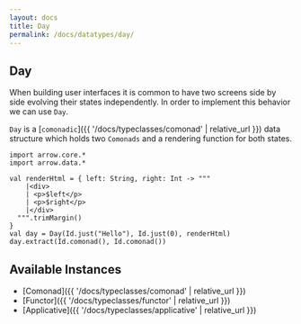 ```yaml
---
layout: docs
title: Day
permalink: /docs/datatypes/day/
---
```


## Day

When building user interfaces it is common to have two screens side by side evolving their states independently. In order to implement this behavior we can use `Day`.

`Day` is a [`comonadic`]({{ '/docs/typeclasses/comonad' | relative_url }}) data structure which holds two `Comonads` and a rendering function for both states.

```kotlin:ank
import arrow.core.*
import arrow.data.*

val renderHtml = { left: String, right: Int -> """     
    |<div>                                             
    | <p>$left</p>                                     
    | <p>$right</p>                                    
    |</div>                                            
  """.trimMargin()                                     
}                                                      
val day = Day(Id.just("Hello"), Id.just(0), renderHtml)
day.extract(Id.comonad(), Id.comonad())
```

## Available Instances

* [Comonad]({{ '/docs/typeclasses/comonad' | relative_url }})
* [Functor]({{ '/docs/typeclasses/functor' | relative_url }})
* [Applicative]({{ '/docs/typeclasses/applicative' | relative_url }})
